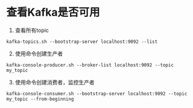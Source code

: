 
# 查看Kafka是否可用
1. 查看所有topic
```
kafka-topics.sh --bootstrap-server localhost:9092 --list
```
2. 使用命令创建生产者
```
kafka-console-producer.sh --broker-list localhost:9092 --topic my_topic
```
3. 使用命令创建消费者，监控生产者
```
kafka-console-consumer.sh --bootstrap-server localhost:9092 --topic my_topic --from-beginning
```